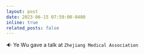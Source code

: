 ```yaml
---
layout: post
date: 2023-06-15 07:59:00-0400 
inline: true
related_posts: false
---
```


 :sound: Ye Wu gave a talk at `Zhejiang Medical Association`  
